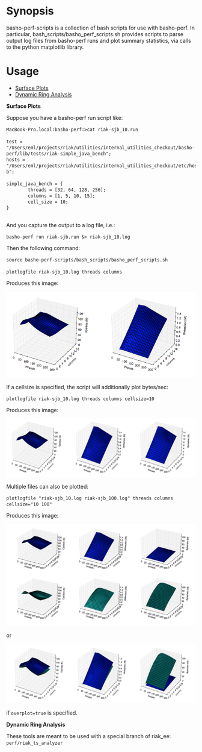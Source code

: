 # Synopsis

basho-perf-scripts is a collection of bash scripts for use with
basho-perf. In particular, bash_scripts/basho_perf_scripts.sh provides scripts to parse output log files from
basho-perf runs and plot summary statistics, via calls to the python matplotlib library.

# Usage

* <a href=#surface_plots>Surface Plots</a>
* <a href=#dynamic_ring_analyzer>Dynamic Ring Analysis</a>

<a name="surface_plots">**Surface Plots**</a>

Suppose you have a basho-perf run script like:

```
MacBook-Pro.local:basho-perf:>cat riak-sjb_10.run

test = "/Users/eml/projects/riak/utilities/internal_utilities_checkout/basho-perf/lib/tests/riak-simple_java_bench";
hosts = "/Users/eml/projects/riak/utilities/internal_utilities_checkout/etc/hosts.d/softlayer-b";

simple_java_bench = {
        threads = [32, 64, 128, 256];
        columns = [1, 5, 10, 15];
        cell_size = 10;
}
			
```

And you capture the output to a log file, i.e.:

```
basho-perf run riak-sjb.run &> riak-sjb_10.log
```

Then the following command:

```
source basho-perf-scripts/bash_scripts/basho_perf_scripts.sh

plotlogfile riak-sjb_10.log threads columns
```

Produces this image:

![alt tag](https://github.com/erikleitch/basho-perf-scripts/blob/master/images/example1.png)

If a cellsize is specified, the script will additionally plot bytes/sec:

```
plotlogfile riak-sjb_10.log threads columns cellsize=10
```

Produces this image:

![alt tag](https://github.com/erikleitch/basho-perf-scripts/blob/master/images/example2.png)

Multiple files can also be plotted:

```
plotlogfile "riak-sjb_10.log riak-sjb_100.log" threads columns cellsize="10 100"
```

Produces this image:

![alt tag](https://github.com/erikleitch/basho-perf-scripts/blob/master/images/example3.png)

or

![alt tag](https://github.com/erikleitch/basho-perf-scripts/blob/master/images/example4.png)

if ```overplot=true``` is specified.

<a name="dynamic_ring_analyzer">**Dynamic Ring Analysis**</a>

These tools are meant to be used with a special branch of riak_ee: `perf/riak_ts_analyzer`
